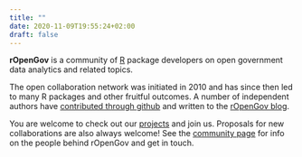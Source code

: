 ```yaml
---
title: ""
date: 2020-11-09T19:55:24+02:00
draft: false
---
```



**rOpenGov** is a community of [R](http://cran.r-project.org/) package developers on open government data analytics and related topics.

The open collaboration network was initiated in 2010 and has since then led to many R packages and other fruitful outcomes. A number of independent authors have [contributed through github](https://github.com/ropengov/) and written to the [rOpenGov blog](/post/).

You are welcome to check out our [projects](/projects/) and join us. Proposals for new collaborations are also always welcome! See the [community page](/community/) for info on the people behind rOpenGov and get in touch.
